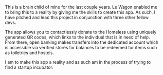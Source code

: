 This is a brain child of mine for the last couple years. Le Wagon enabled me to bring this to a reality by giving me the skills to create this app. As such, I have pitched and lead this project in conjunction with three other fellow devs. 

The app allows you to contactlessly donate to the Homeless using uniquely generated QR codes, which links to the individual that is in need of help. From there, open banking makes transfers into the dedicated account which is accessible via verified stores for balances to be redeemed for items such as toiletries and hostels. 

I am to make this app a reality and as such am in the process of trying to find a startup incubator.
